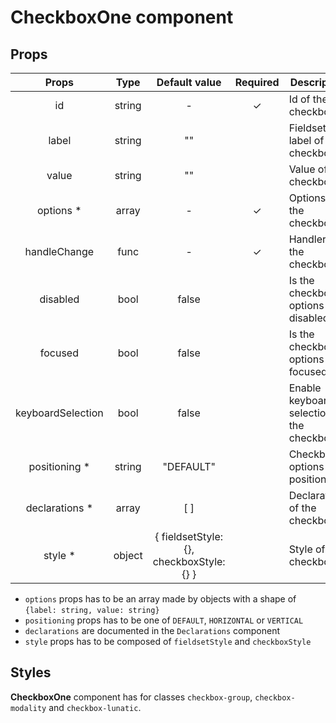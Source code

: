 # CheckboxOne component

## Props

|       Props       |  Type  |              Default value               | Required | Description                               |
| :---------------: | :----: | :--------------------------------------: | :------: | ----------------------------------------- |
|        id         | string |                    -                     |    ✓     | Id of the checkbox                        |
|       label       | string |                    ""                    |          | Fieldset label of the checkbox            |
|       value       | string |                    ""                    |          | Value of the checkbox                     |
|    options \*     | array  |                    -                     |    ✓     | Options of the checkbox                   |
|   handleChange    |  func  |                    -                     |    ✓     | Handler of the checkbox                   |
|     disabled      |  bool  |                  false                   |          | Is the checkbox options disabled          |
|      focused      |  bool  |                  false                   |          | Is the checkbox options focused           |
| keyboardSelection |  bool  |                  false                   |          | Enable keyboard selection of the checkbox |
|  positioning \*   | string |                "DEFAULT"                 |          | Checkbox options positioning              |
|  declarations \*  | array  |                   [ ]                    |          | Declarations of the checkbox              |
|     style \*      | object | { fieldsetStyle: {}, checkboxStyle: {} } |          | Style of the checkbox                     |

- `options` props has to be an array made by objects with a shape of `{label: string, value: string}`
- `positioning` props has to be one of `DEFAULT`, `HORIZONTAL` or `VERTICAL`
- `declarations` are documented in the `Declarations` component
- `style` props has to be composed of `fieldsetStyle` and `checkboxStyle`

## Styles

**CheckboxOne** component has for classes `checkbox-group`, `checkbox-modality` and `checkbox-lunatic`.

